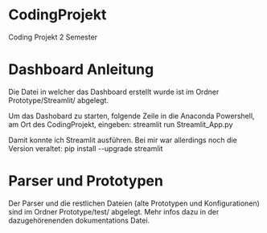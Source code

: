 # CodingProjekt
Coding Projekt 2 Semester

# Dashboard Anleitung

Die Datei in welcher das Dashboard erstellt wurde ist im Ordner Prototype/Streamlit/ abgelegt.

Um das Dashobard zu starten, folgende Zeile in die Anaconda Powershell, am Ort des CodingProjekt, eingeben:
streamlit run Streamlit_App.py


Damit konnte ich Streamlit ausführen. Bei mir war allerdings noch die Version veraltet:
pip install --upgrade streamlit


# Parser und Prototypen

Der Parser und die restlichen Dateien (alte Prototypen und Konfigurationen) sind im Ordner Prototype/test/ abgelegt. Mehr infos dazu in der dazugehörenenden dokumentations Datei.